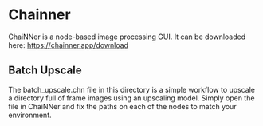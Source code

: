 # Chainner

ChaiNNer is a node-based image processing GUI.  It can be downloaded here:
https://chainner.app/download

## Batch Upscale

The batch_upscale.chn file in this directory is a simple workflow to upscale a directory full of frame images using an upscaling model. Simply open the file in ChaiNNer and fix the paths on each of the nodes to match your environment.